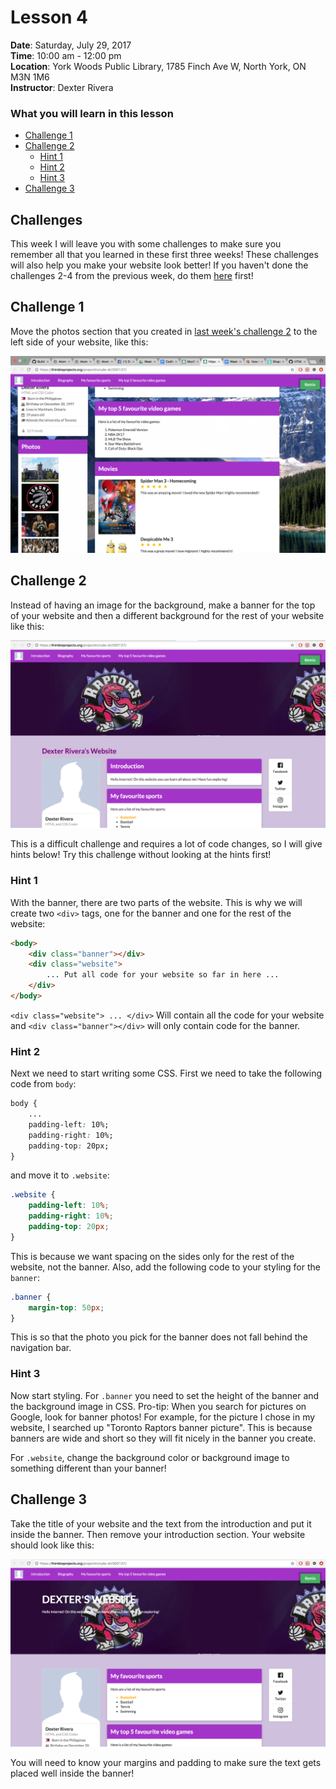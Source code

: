 # Lesson 4
**Date**: Saturday, July 29, 2017  
**Time**: 10:00 am - 12:00 pm  
**Location**: York Woods Public Library, 1785 Finch Ave W, North York, ON M3N 1M6  
**Instructor**: Dexter Rivera

### What you will learn in this lesson
  * [Challenge 1](#challenges)
  * [Challenge 2](#challenge-2)
    * [Hint 1](#hint-1)
    * [Hint 2](#hint-2)
    * [Hint 3](#hint-3)
  * [Challenge 3](#challenge-3)

## Challenges
This week I will leave you with some challenges to make sure you remember all that you learned in these first three weeks! These challenges will also help you make your website look better! If you haven't done the challenges 2-4 from the previous week, do them [here](https://github.com/projectinclude-dexterrivera/HTMLBootcamp2017/blob/Lesson3/Lesson3.md#challenges) first!

## Challenge 1
Move the photos section that you created in [last week's challenge 2](https://github.com/projectinclude-dexterrivera/HTMLBootcamp2017/blob/Lesson3/Lesson3.md#challenge-2) to the left side of your website, like this:

![](/screenshots/Lesson4/PhotosOnTheLeft.png)

## Challenge 2
Instead of having an image for the background, make a banner for the top of your website and then a different background for the rest of your website like this:

![](/screenshots/Lesson4/Banner.png)

This is a difficult challenge and requires a lot of code changes, so I will give hints below! Try this challenge without looking at the hints first!

### Hint 1
With the banner, there are two parts of the website. This is why we will create two `<div>` tags, one for the banner and one for the rest of the website:

```html
<body>
	<div class="banner"></div>
	<div class="website">
		... Put all code for your website so far in here ...
	</div>
</body>
```

`<div class="website"> ... </div>` Will contain all the code for your website and `<div class="banner"></div>` will only contain code for the banner.

### Hint 2
Next we need to start writing some CSS. First we need to take the following code from `body`:

```css
body {
	...
	padding-left: 10%;
	padding-right: 10%;
	padding-top: 20px;
}
```

and move it to `.website`:

```css
.website {
	padding-left: 10%;
	padding-right: 10%;
	padding-top: 20px;
}
```

This is because we want spacing on the sides only for the rest of the website, not the banner. Also, add the following code to your styling for the `banner`:
```css
.banner {
	margin-top: 50px;
}
```

This is so that the photo you pick for the banner does not fall behind the navigation bar.

### Hint 3
Now start styling. For `.banner` you need to set the height of the banner and the background image in CSS. Pro-tip: When you search for pictures on Google, look for banner photos! For example, for the picture I chose in my website, I searched up "Toronto Raptors banner picture". This is because banners are wide and short so they will fit nicely in the banner you create.

For `.website`, change the background color or background image to something different than your banner!

## Challenge 3
Take the title of your website and the text from the introduction and put it inside the banner. Then remove your introduction section. Your website should look like this:

![](/screenshots/Lesson4/bannerText.png)

You will need to know your margins and padding to make sure the text gets placed well inside the banner!
